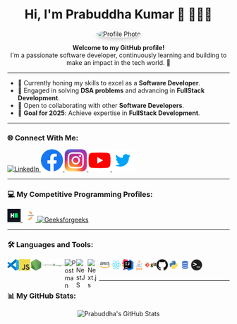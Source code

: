 <h1 align="center">Hi, I'm Prabuddha Kumar 👋 👨🏽‍💻</h1>  
<p align="center">
  <img alt="Profile Photo" src="https://i.imgur.com/u699mPd.png" style="border-radius: 50%; width: 550px; height: 350px; box-shadow: 0px 4px 10px rgba(0, 0, 0, 0.2);" />
</p>
<p align="center">
  <b>Welcome to my GitHub profile!</b><br/>
  I'm a passionate software developer, continuously learning and building to make an impact in the tech world. 🚀
</p>

---

- 🔭 Currently honing my skills to excel as a **Software Developer**.  
- 🌱 Engaged in solving **DSA problems** and advancing in **FullStack Development**.  
- 🤝 Open to collaborating with other **Software Developers**.  
- 🥅 **Goal for 2025**: Achieve expertise in **FullStack Development**.

---

### 🌐 Connect With Me:  
<p align="left">
  <a href="https://www.linkedin.com/in/prabuddha-kumar" target="_blank">
    <img alt="LinkedIn" width="50px" src="https://cdn.jsdelivr.net/npm/simple-icons@v3/icons/linkedin.svg" />
  </a>
  <a href="https://facebook.com/prabuddha.kumar.94" target="_blank">
    <img alt="Facebook" width="50px" src="https://raw.githubusercontent.com/github/explore/main/topics/facebook/facebook.png" />
  </a>
  <a href="https://instagram.com/prabuddha1606" target="_blank">
    <img alt="Instagram" width="50px" src="https://raw.githubusercontent.com/github/explore/main/topics/instagram/instagram.png" />
  </a>
  <a href="https://www.youtube.com/@prabuddha16" target="_blank">
    <img alt="YouTube" width="50px" src="https://raw.githubusercontent.com/github/explore/main/topics/youtube/youtube.png" />
  </a>
  <a href="https://twitter.com/PrabuddhaKum" target="_blank">
    <img alt="Twitter" width="50px" src="https://raw.githubusercontent.com/github/explore/main/topics/twitter/twitter.png" />
  </a>
</p>

---

### 💻 My Competitive Programming Profiles:  
<p align="left">
  <a href="https://www.hackerrank.com/prabuddha16" target="_blank">
    <img alt="Hackerrank" width="30px" src="https://raw.githubusercontent.com/github/explore/main/topics/hackerrank/hackerrank.png" />
  </a>
  <a href="https://leetcode.com/prabuddha16" target="_blank">
    <img alt="Leetcode" width="30px" src="https://raw.githubusercontent.com/github/explore/main/topics/leetcode/leetcode.png" />
  </a>
  <a href="https://auth.geeksforgeeks.org/user/prabuddha16/practice" target="_blank">
    <img alt="Geeksforgeeks" width="30px" src="https://cdn.jsdelivr.net/npm/simple-icons@v3/icons/geeksforgeeks.svg" />
  </a>
</p>

---

### 🛠️ Languages and Tools:  

<img align="left" alt="Visual Studio Code" width="26px" src="https://raw.githubusercontent.com/github/explore/main/topics/visual-studio-code/visual-studio-code.png" />
<img align="left" alt="JavaScript" width="26px" src="https://raw.githubusercontent.com/github/explore/80688e429a7d4ef2fca1e82350fe8e3517d3494d/topics/javascript/javascript.png" />
<img align="left" alt="Node JS" width="26px" src="https://raw.githubusercontent.com/github/explore/80688e429a7d4ef2fca1e82350fe8e3517d3494d/topics/nodejs/nodejs.png" />
<img align="left" alt="Express.js" width="26px" src="https://raw.githubusercontent.com/github/explore/80688e429a7d4ef2fca1e82350fe8e3517d3494d/topics/express/express.png" />
<img align="left" alt="MongoDB" width="26px" src="https://raw.githubusercontent.com/github/explore/80688e429a7d4ef2fca1e82350fe8e3517d3494d/topics/mongodb/mongodb.png" />
<img align="left" alt="Postman" width="26px" src="https://avatars.githubusercontent.com/u/10251060?s=200&v=4" />
<img align="left" alt="NestJS" width="26px" src="https://avatars.githubusercontent.com/u/28507035?s=200&v=4" />
<img align="left" alt="Next.js" width="26px" src="https://avatars.githubusercontent.com/u/14985020?s=200&v=4" />
<img align="left" alt="AWS" width="26px" src="https://raw.githubusercontent.com/github/explore/main/topics/aws/aws.png" />
<img align="left" alt="React" width="26px" src="https://raw.githubusercontent.com/github/explore/80688e429a7d4ef2fca1e82350fe8e3517d3494d/topics/react/react.png" />
<img align="left" alt="IntelliJ IDEA" width="26px" src="https://raw.githubusercontent.com/github/explore/main/topics/intellij-idea/intellij-idea.png" />
<img align="left" alt="Java" width="26px" src="https://raw.githubusercontent.com/github/explore/main/topics/java/java.png" />
<img align="left" alt="Git" width="26px" src="https://raw.githubusercontent.com/github/explore/80688e429a7d4ef2fca1e82350fe8e3517d3494d/topics/git/git.png" />
<img align="left" alt="GitHub" width="26px" src="https://raw.githubusercontent.com/github/explore/78df643247d429f6cc873026c0622819ad797942/topics/github/github.png" />
<img align="left" alt="Python" width="26px" src="https://raw.githubusercontent.com/github/explore/80688e429a7d4ef2fca1e82350fe8e3517d3494d/topics/python/python.png" />
<img align="left" alt="SQL" width="26px" src="https://raw.githubusercontent.com/github/explore/80688e429a7d4ef2fca1e82350fe8e3517d3494d/topics/sql/sql.png" />
<img align="left" alt="Terminal" width="26px" src="https://raw.githubusercontent.com/github/explore/80688e429a7d4ef2fca1e82350fe8e3517d3494d/topics/terminal/terminal.png" />

<br /><br />

---

### 📊 My GitHub Stats:  
<p align="center">
  <img alt="Prabuddha's GitHub Stats" src="https://github-readme-stats.vercel.app/api?username=Prabuddha16&show_icons=true&theme=radical&hide_border=false" />
</p>
